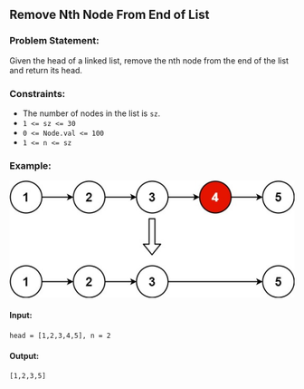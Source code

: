 ## Remove Nth Node From End of List

### Problem Statement:
Given the head of a linked list, remove the nth node from the end of the list and return its head.

### Constraints:

- The number of nodes in the list is `sz`.
- `1 <= sz <= 30`
- `0 <= Node.val <= 100`
- `1 <= n <= sz`

### Example:
![](linkedlist.jpg)
#### Input:
```plaintext
head = [1,2,3,4,5], n = 2
```
#### Output:
```plaintext
[1,2,3,5]
```

